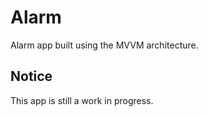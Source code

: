 # Alarm
Alarm app built using the MVVM architecture.

## Notice
This app is still a work in progress.
